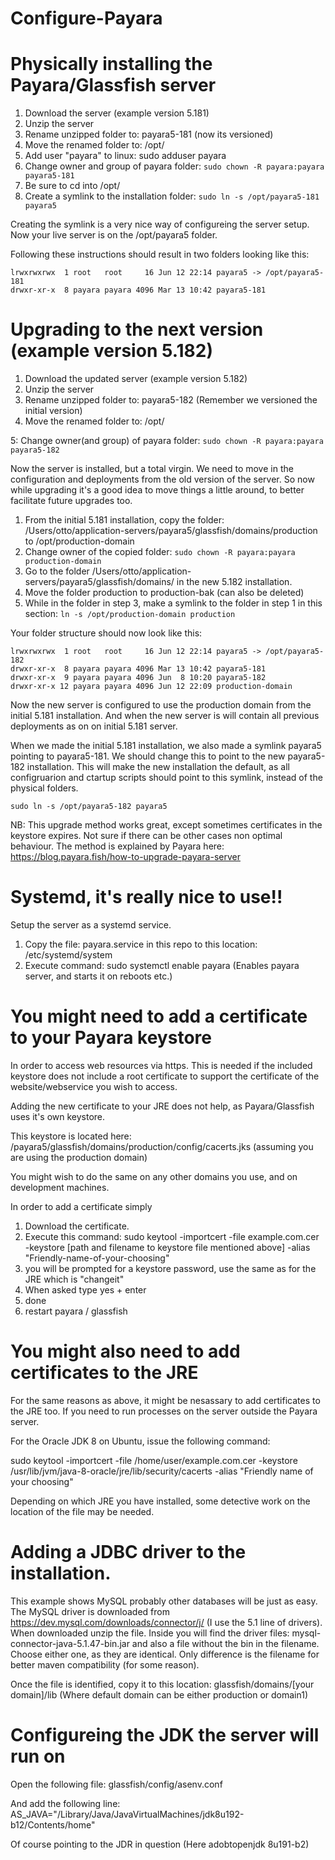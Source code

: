 # Configure-Payara

# Physically installing the Payara/Glassfish server

1. Download the server (example version 5.181)
2. Unzip the server
3. Rename unzipped folder to: payara5-181 (now its versioned)
4. Move the renamed folder to: /opt/
5. Add user "payara" to linux: sudo adduser payara
6. Change owner and group of payara folder: ```sudo chown -R payara:payara payara5-181 ```
7. Be sure to cd into /opt/
8. Create a symlink to the installation folder: ```sudo ln -s /opt/payara5-181 payara5 ```

Creating the symlink is a very nice way of configureing the server setup. Now your live server is on the /opt/payara5 folder.

Following these instructions should result in two folders looking like this:  
```
lrwxrwxrwx  1 root   root     16 Jun 12 22:14 payara5 -> /opt/payara5-181  
drwxr-xr-x  8 payara payara 4096 Mar 13 10:42 payara5-181 
```

# Upgrading to the next version (example version 5.182)

1. Download the updated server (example version 5.182)
2. Unzip the server
3. Rename unzipped folder to: payara5-182 (Remember we versioned the initial version)
4. Move the renamed folder to: /opt/

5: Change owner(and group) of payara folder: ```sudo chown -R payara:payara payara5-182 ```

Now the server is installed, but a total virgin. We need to move in the configuration and deployments from the old version of the server. So now while upgrading it's a good idea to move things a little around, to better facilitate future upgrades too.

1. From the initial 5.181 installation, copy the folder: /Users/otto/application-servers/payara5/glassfish/domains/production to /opt/production-domain
2. Change owner of the copied folder: ```sudo chown -R payara:payara production-domain ```
3. Go to the folder /Users/otto/application-servers/payara5/glassfish/domains/ in the new 5.182 installation. 
4. Move the folder production to production-bak (can also be deleted)
5. While in the folder in step 3, make a symlink to the folder in step 1 in this section: ```ln -s /opt/production-domain production ```

Your folder structure should now look like this:  
```
lrwxrwxrwx  1 root   root     16 Jun 12 22:14 payara5 -> /opt/payara5-182  
drwxr-xr-x  8 payara payara 4096 Mar 13 10:42 payara5-181  
drwxr-xr-x  9 payara payara 4096 Jun  8 10:20 payara5-182  
drwxr-xr-x 12 payara payara 4096 Jun 12 22:09 production-domain  
```

Now the new server is configured to use the production domain from the initial 5.181 installation. And when the new server is will contain all previous deployments as on on initial 5.181 server.

When we made the initial 5.181 installation, we also made a symlink payara5 pointing to payara5-181. We should change this to point to the new payara5-182 installation. This will make the new installation the default, as all configruarion and ctartup scripts should point to this symlink, instead of the physical folders.

```
sudo ln -s /opt/payara5-182 payara5
```

NB: This upgrade method works great, except sometimes certificates in the keystore expires. Not sure if there can be other cases non optimal behaviour. The method is explained by Payara here: https://blog.payara.fish/how-to-upgrade-payara-server

# Systemd, it's really nice to use!!
Setup the server as a systemd service.

1. Copy the file: payara.service in this repo to this location: /etc/systemd/system
2. Execute command: sudo systemctl enable payara (Enables payara server, and starts it on reboots etc.)


# You might need to add a certificate to your Payara keystore
In order to access web resources via https. This is needed if the included keystore does not include a root certificate to support the certificate of the website/webservice you wish to access.

Adding the new certificate to your JRE does not help, as Payara/Glassfish uses it's own keystore.

This keystore is located here: /payara5/glassfish/domains/production/config/cacerts.jks (assuming you are using the production domain)

You might wish to do the same on any other domains you use, and on development machines.

In order to add a certificate simply
1. Download the certificate.
2. Execute this command: sudo keytool -importcert -file example.com.cer -keystore [path and filename to keystore file mentioned above] -alias "Friendly-name-of-your-choosing"
3. you will be prompted for a keystore password, use the same as for the JRE which is "changeit"
4. When asked type yes + enter
5. done
6. restart payara / glassfish

# You might also need to add certificates to the JRE
For the same reasons as above, it might be nesassary to add certificates to the JRE too. If you need to run processes on the server outside the Payara server.

For the Oracle JDK 8 on Ubuntu, issue the following command:

sudo keytool -importcert -file /home/user/example.com.cer -keystore /usr/lib/jvm/java-8-oracle/jre/lib/security/cacerts -alias "Friendly name of your choosing"

Depending on which JRE you have installed, some detective work on the location of the file may be needed.

# Adding a JDBC driver to the installation.
This example shows MySQL probably other databases will be just as easy. The MySQL driver is downloaded from https://dev.mysql.com/downloads/connector/j/ (I use the 5.1 line of drivers). When downloaded unzip the file. Inside you will find the driver files: mysql-connector-java-5.1.47-bin.jar and also a file without the bin in the filename. Choose either one, as they are identical. Only difference is the filename for better maven compatibility (for some reason).

Once the file is identified, copy it to this location: glassfish/domains/[your domain]/lib (Where default domain can be either production or domain1)

# Configureing the JDK the server will run on
Open the following file: glassfish/config/asenv.conf

And add the following line: AS_JAVA="/Library/Java/JavaVirtualMachines/jdk8u192-b12/Contents/home"

Of course pointing to the JDR in question (Here adobtopenjdk 8u191-b2)

